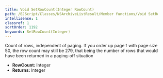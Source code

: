 ```yaml
---
title: Void SetRowCount(Integer RowCount)
path: /EJScript/Classes/NSArchiveListResult/Member functions/Void SetRowCount(Integer p_0)
intellisense: 1
classref: 1
sortOrder: 1192
keywords: SetRowCount(Integer)
---
```



Count of rows, independent of paging. If you order up page 1 with page size 50, the row count may still be 279, that being the number of rows that would have been returned in a  paging-off situation



* **RowCount:** Integer
* **Returns:** Integer


